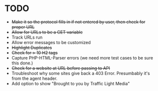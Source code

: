 TODO
====

* ~~Make it so the protocol fills in if not entered by user, then check for proper URL~~
* ~~Allow for URLs to be a GET variable~~
* Track URLs run
* Allow error messages to be customized
* ~~Highlight Duplicates~~
* ~~Check for > 10 H2 tags~~
* Capture PHP-HTML-Parser errors (we need more test cases to be sure this done.)
* ~~Check for a website at URL before passing to API~~
* Troubleshoot why some sites give back a 403 Error. Presumbably it's from the agent header.
* Add option to show "Brought to you by Traffic Light Media"